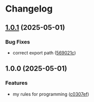 # Changelog

## [1.0.1](https://github.com/alejyoo/rules/compare/v1.0.0...v1.0.1) (2025-05-01)


### Bug Fixes

* correct export path ([569021c](https://github.com/alejyoo/rules/commit/569021cdc2a378e7ec944740d4bad59b218e45ba))

## 1.0.0 (2025-05-01)


### Features

* my rules for programming ([c0307ef](https://github.com/alejyoo/rules/commit/c0307ef6771a22cbe7ba4649959ffb97c82d57e5))

